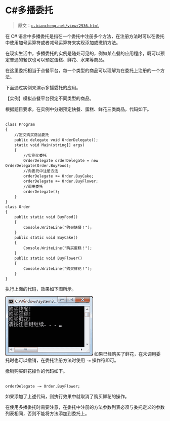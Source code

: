# C#多播委托

> 原文：[`c.biancheng.net/view/2936.html`](http://c.biancheng.net/view/2936.html)

在 C# 语言中多播委托是指在一个委托中注册多个方法，在注册方法时可以在委托中使用加号运算符或者减号运算符来实现添加或撤销方法。

在现实生活中，多播委托的实例是随处可见的，例如某点餐的应用程序，既可以预定普通的餐饮也可以预定蛋糕、鲜花、水果等商品。

在这里委托相当于点餐平台，每一个类型的商品可以理解为在委托上注册的一个方法。

下面通过实例来演示多播委托的应用。

【实例】模拟点餐平台预定不同类型的商品。

根据题目要求，在实例中分别预定快餐、蛋糕、鲜花三类商品，代码如下。

```

class Program
{
    //定义购买商品委托
    public delegate void OrderDelegate();
    static void Main(string[] args)
    {
        //实例化委托
        OrderDelegate orderDelegate = new OrderDelegate(Order.BuyFood);
        //向委托中注册方法
        orderDelegate += Order.BuyCake;
        orderDelegate += Order.BuyFlower;
        //调用委托
        orderDelegate();
    }
}
class Order
{
    public static void BuyFood()
    {
        Console.WriteLine("购买快餐！");
    }
    public static void BuyCake()
    {
        Console.WriteLine("购买蛋糕！");
    }
    public static void BuyFlower()
    {
        Console.WriteLine("购买鲜花！");
    }
}
```

执行上面的代码，效果如下图所示。

![多播委托的应用](img/779196ac9db1685fe3d4d073611be29b.png)
如果已经购买了鲜花，在未调用委托时也可以撤销，在委托注册方法时使用 `-=` 操作符即可。

撤销购买鲜花操作的代码如下。

```

orderDelegate -= Order.BuyFlower;
```

如果添加了上述代码，则执行效果中就取消了购买鲜花的操作。

在使用多播委托时需要注意，在委托中注册的方法参数列表必须与委托定义的参数列表相同，否则不能将方法添加到委托上。